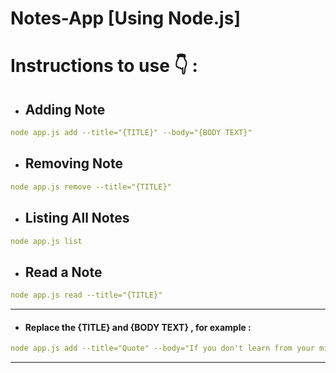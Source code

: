 # Notes-App [Using Node.js]

# Instructions to use 👇 :

- ## Adding Note

``` yaml
node app.js add --title="{TITLE}" --body="{BODY TEXT}"
```
- ## Removing Note
``` yaml
node app.js remove --title="{TITLE}"
```

- ## Listing All Notes
``` yaml
node app.js list
```

- ## Read a Note
``` yaml
node app.js read --title="{TITLE}"
```
<hr>

* ####  Replace the {TITLE} and {BODY TEXT} , for example : 
``` yaml 
node app.js add --title="Quote" --body="If you don't learn from your mistakes, then they become regrets." 
```

<hr>

